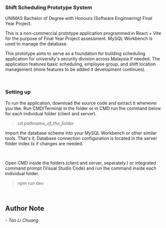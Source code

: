 <h3>Shift Scheduling Prototype System</h3>
<p>UNIMAS Bachelor of Degree with Honours (Software Enginnering) Final Year Project.</p>
<p>This is a non-commercial prototype application programmed in React + Vite for the purpose of Final Year Project assessment. MySQL Workbench is used to manage the database.</p>
<p>This prototype aims to serve as a foundation for building scheduling application for university's security division across Malaysia if needed. The application features basic scheduling, employee group, and shift location management (more features to be added it development continues).</p>
<br/>
<h3>Setting up</h3>
<p>
To run the application, download the source code and extract it whenever you like. Run CMD/Terminal in the folder or in CMD run the command below for each individual folder (client and server). <blockquote>cd <i>pathname_of_the_folder</i></blockquote> 
</p>
<p>
  Import the database scheme into your MySQL Workbench or other similar tools. That's it. Database connection configuration is located in the server folder index.tx if changes are needed.
</p>
<br/>
<p>
  Open CMD inside the folders (client and server, seperately.) or integrated command prompt (Visual Studio Code) and run the command inside each individual folder.
  <blockquote>npm run dev</blockquote>
</p>
<br/>
<h2>Author Note </h2>
<i>- Tan Li Chuang</i>
